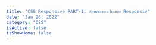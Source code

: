 ```yaml
---
title: "CSS Responsive PART-1: ลักษณะของเว็บแบบ Responsiv"
date: "Jan 26, 2022"
category: "CSS"
isActive: false
isShowHome: false
---
```

